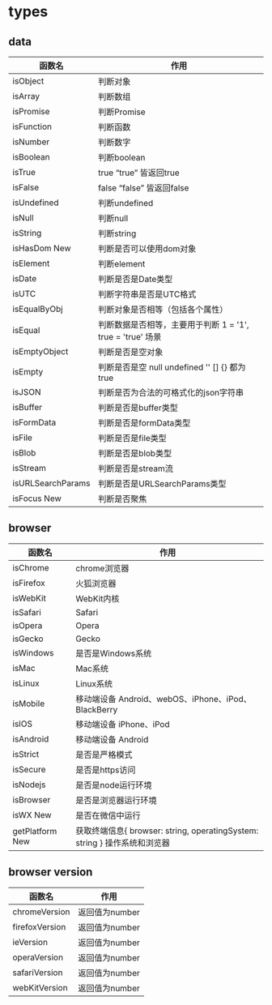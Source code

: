 # types

## data

| 函数名                                | 作用                                                        |
| ------------------------------------- | ----------------------------------------------------------- |
| isObject                              | 判断对象                                                    |
| isArray                               | 判断数组                                                    |
| isPromise                             | 判断Promise                                                 |
| isFunction                            | 判断函数                                                    |
| isNumber                              | 判断数字                                                    |
| isBoolean                             | 判断boolean                                                 |
| isTrue                                | true “true” 皆返回true                                      |
| isFalse                               | false “false” 皆返回false                                   |
| isUndefined                           | 判断undefined                                               |
| isNull                                | 判断null                                                    |
| isString                              | 判断string                                                  |
| isHasDom <span class="new">New</span> | 判断是否可以使用dom对象                                     |
| isElement                             | 判断element                                                 |
| isDate                                | 判断是否是Date类型                                          |
| isUTC                                 | 判断字符串是否是UTC格式                                     |
| isEqualByObj                          | 判断对象是否相等（包括各个属性）                            |
| isEqual                               | 判断数据是否相等，主要用于判断 1 = '1',  true = 'true' 场景 |
| isEmptyObject                         | 判断是否是空对象                                            |
| isEmpty                               | 判断是否是空 null undefined '' [] {} 都为true               |
| isJSON                                | 判断是否为合法的可格式化的json字符串                        |
| isBuffer                              | 判断是否是buffer类型                                        |
| isFormData                            | 判断是否是formData类型                                      |
| isFile                                | 判断是否是file类型                                          |
| isBlob                                | 判断是否是blob类型                                          |
| isStream                              | 判断是否是stream流                                          |
| isURLSearchParams                     | 判断是否是URLSearchParams类型                               |
| isFocus <span class="new">New</span>                               | 判断是否聚焦                                                |

## browser

| 函数名                                    | 作用                                                         |
| ----------------------------------------- | ------------------------------------------------------------ |
| isChrome                                  | chrome浏览器                                                 |
| isFirefox                                 | 火狐浏览器                                                   |
| isWebKit                                  | WebKit内核                                                   |
| isSafari                                  | Safari                                                       |
| isOpera                                   | Opera                                                        |
| isGecko                                   | Gecko                                                        |
| isWindows                                 | 是否是Windows系统                                            |
| isMac                                     | Mac系统                                                      |
| isLinux                                   | Linux系统                                                    |
| isMobile                                  | 移动端设备 Android、webOS、iPhone、iPod、BlackBerry          |
| isIOS                                     | 移动端设备 iPhone、iPod                                      |
| isAndroid                                 | 移动端设备 Android                                           |
| isStrict                                  | 是否是严格模式                                               |
| isSecure                                  | 是否是https访问                                              |
| isNodejs                                  | 是否是node运行环境                                           |
| isBrowser                                 | 是否是浏览器运行环境                                         |
| isWX  <span class="new">New</span>        | 是否在微信中运行                                             |
| getPlatform  <span class="new">New</span> | 获取终端信息{ browser: string, operatingSystem: string } 操作系统和浏览器 |

## browser version

| 函数名         | 作用           |
| -------------- | -------------- |
| chromeVersion  | 返回值为number |
| firefoxVersion | 返回值为number |
| ieVersion      | 返回值为number |
| operaVersion   | 返回值为number |
| safariVersion  | 返回值为number |
| webKitVersion  | 返回值为number |
